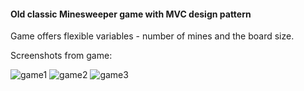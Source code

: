 #### Old classic Minesweeper game with MVC design pattern

Game offers flexible variables - number of mines and the board size.

Screenshots from game:

![game1](https://user-images.githubusercontent.com/47610591/103564122-4eef7200-4ebe-11eb-83dd-b6546515bd8d.png)
![game2](https://user-images.githubusercontent.com/47610591/103564457-d1783180-4ebe-11eb-9447-52141be15d71.png)
![game3](https://user-images.githubusercontent.com/47610591/103564124-50209f00-4ebe-11eb-807f-9b1322ae2472.png)
